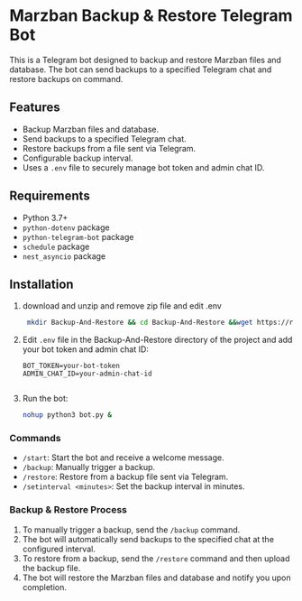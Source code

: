 # Marzban Backup & Restore Telegram Bot

This is a Telegram bot designed to backup and restore Marzban files and database. The bot can send backups to a specified Telegram chat and restore backups on command.

## Features

- Backup Marzban files and database.
- Send backups to a specified Telegram chat.
- Restore backups from a file sent via Telegram.
- Configurable backup interval.
- Uses a `.env` file to securely manage bot token and admin chat ID.

## Requirements

- Python 3.7+
- `python-dotenv` package
- `python-telegram-bot` package
- `schedule` package
- `nest_asyncio` package

## Installation

1. download and unzip and remove zip file and edit .env

    ```bash
     mkdir Backup-And-Restore && cd Backup-And-Restore &&wget https://raw.githubusercontent.com/Salarvand-Education/Backup-And-Restore-marzban/main/Backup-And-Restore.zip && unzip Backup-And-Restore.zip && rm -r Backup-And-Restore.zip && pip install -r requirements.txt && nano .env
    ```
2. Edit `.env` file in the Backup-And-Restore directory of the project and add your bot token and admin chat ID:

    ```env
    BOT_TOKEN=your-bot-token
    ADMIN_CHAT_ID=your-admin-chat-id
    

3. Run the bot:

    ```bash
   nohup python3 bot.py &
    ```


### Commands

- `/start`: Start the bot and receive a welcome message.
- `/backup`: Manually trigger a backup.
- `/restore`: Restore from a backup file sent via Telegram.
- `/setinterval <minutes>`: Set the backup interval in minutes.

### Backup & Restore Process

1. To manually trigger a backup, send the `/backup` command.
2. The bot will automatically send backups to the specified chat at the configured interval.
3. To restore from a backup, send the `/restore` command and then upload the backup file.
4. The bot will restore the Marzban files and database and notify you upon completion.

